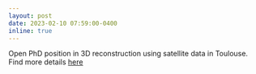 ```yaml
---
layout: post
date: 2023-02-10 07:59:00-0400
inline: true
---
```


Open PhD position in 3D reconstruction using satellite data in Toulouse. Find more details [here](https://recrutement.cnes.fr/fr/annonce/2038269-23-307-registration-and-fusion-of-3d-point-clouds-31500-toulouse)

